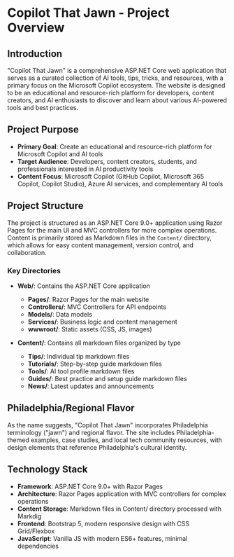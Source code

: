 # Copilot That Jawn - Project Overview

## Introduction

"Copilot That Jawn" is a comprehensive ASP.NET Core web application that serves as a curated collection of AI tools, tips, tricks, and resources, with a primary focus on the Microsoft Copilot ecosystem. The website is designed to be an educational and resource-rich platform for developers, content creators, and AI enthusiasts to discover and learn about various AI-powered tools and best practices.

## Project Purpose

- **Primary Goal**: Create an educational and resource-rich platform for Microsoft Copilot and AI tools
- **Target Audience**: Developers, content creators, students, and professionals interested in AI productivity tools
- **Content Focus**: Microsoft Copilot (GitHub Copilot, Microsoft 365 Copilot, Copilot Studio), Azure AI services, and complementary AI tools

## Project Structure

The project is structured as an ASP.NET Core 9.0+ application using Razor Pages for the main UI and MVC controllers for more complex operations. Content is primarily stored as Markdown files in the `Content/` directory, which allows for easy content management, version control, and collaboration.

### Key Directories

- **Web/**: Contains the ASP.NET Core application
  - **Pages/**: Razor Pages for the main website
  - **Controllers/**: MVC Controllers for API endpoints
  - **Models/**: Data models
  - **Services/**: Business logic and content management
  - **wwwroot/**: Static assets (CSS, JS, images)

- **Content/**: Contains all markdown files organized by type
  - **Tips/**: Individual tip markdown files
  - **Tutorials/**: Step-by-step guide markdown files
  - **Tools/**: AI tool profile markdown files
  - **Guides/**: Best practice and setup guide markdown files
  - **News/**: Latest updates and announcements

## Philadelphia/Regional Flavor

As the name suggests, "Copilot That Jawn" incorporates Philadelphia terminology ("jawn") and regional flavor. The site includes Philadelphia-themed examples, case studies, and local tech community resources, with design elements that reference Philadelphia's cultural identity.

## Technology Stack

- **Framework**: ASP.NET Core 9.0+ with Razor Pages
- **Architecture**: Razor Pages application with MVC controllers for complex operations
- **Content Storage**: Markdown files in Content/ directory processed with Markdig
- **Frontend**: Bootstrap 5, modern responsive design with CSS Grid/Flexbox
- **JavaScript**: Vanilla JS with modern ES6+ features, minimal dependencies
